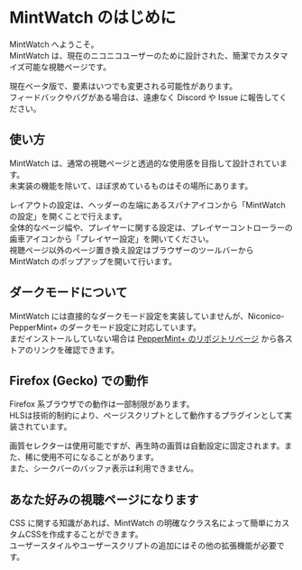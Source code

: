 # MintWatch のはじめに

MintWatch へようこそ。  
MintWatch は、現在のニコニコユーザーのために設計された、簡潔でカスタマイズ可能な視聴ページです。

現在ベータ版で、要素はいつでも変更される可能性があります。  
フィードバックやバグがある場合は、遠慮なく Discord や Issue に報告してください。

## 使い方

MintWatch は、通常の視聴ページと透過的な使用感を目指して設計されています。  
未実装の機能を除いて、ほぼ求めているものはその場所にあります。

レイアウトの設定は、ヘッダーの左端にあるスパナアイコンから「MintWatch の設定」を開くことで行えます。  
全体的なページ幅や、プレイヤーに関する設定は、プレイヤーコントローラーの歯車アイコンから「プレイヤー設定」を開いてください。   
視聴ページ以外のページ置き換え設定はブラウザーのツールバーから MintWatch のポップアップを開いて行います。

## ダークモードについて

MintWatch には直接的なダークモード設定を実装していませんが、Niconico-PepperMint+ のダークモード設定に対応しています。   
まだインストールしていない場合は [PepperMint+ のリポジトリページ](https://github.com/castella-cake/niconico-peppermint-extension/#readme) から各ストアのリンクを確認できます。

## Firefox (Gecko) での動作

Firefox 系ブラウザでの動作は一部制限があります。  
HLSは技術的制約により、ページスクリプトとして動作するプラグインとして実装されています。

画質セレクターは使用可能ですが、再生時の画質は自動設定に固定されます。また、稀に使用不可になることがあります。  
また、シークバーのバッファ表示は利用できません。

## あなた好みの視聴ページになります

CSS に関する知識があれば、MintWatch の明確なクラス名によって簡単にカスタムCSSを作成することができます。  
ユーザースタイルやユーザースクリプトの追加にはその他の拡張機能が必要です。